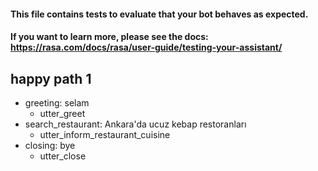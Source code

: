 #### This file contains tests to evaluate that your bot behaves as expected.
#### If you want to learn more, please see the docs: https://rasa.com/docs/rasa/user-guide/testing-your-assistant/

## happy path 1
* greeting: selam
  - utter_greet
* search_restaurant: Ankara'da ucuz kebap restoranları
  - utter_inform_restaurant_cuisine
* closing: bye
  - utter_close

